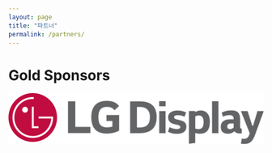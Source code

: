 ```yaml
---
layout: page
title: "파트너"
permalink: /partners/
---
```


# Gold Sponsors

![lgdisplay](/images/lgdisplay.png)